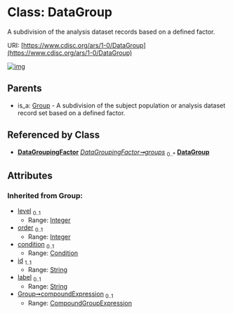 
# Class: DataGroup


A subdivision of the analysis dataset records based on a defined factor.

URI: [https://www.cdisc.org/ars/1-0/DataGroup](https://www.cdisc.org/ars/1-0/DataGroup)


[![img](https://yuml.me/diagram/nofunky;dir:TB/class/[Group],[DataGroupingFactor],[DataGroupingFactor]++-%20groups%200..*>[DataGroup&#124;id(i):string;label(i):string%20%3F;level(i):integer%20%3F;order(i):integer%20%3F],[Group]^-[DataGroup],[Condition],[CompoundGroupExpression])](https://yuml.me/diagram/nofunky;dir:TB/class/[Group],[DataGroupingFactor],[DataGroupingFactor]++-%20groups%200..*>[DataGroup&#124;id(i):string;label(i):string%20%3F;level(i):integer%20%3F;order(i):integer%20%3F],[Group]^-[DataGroup],[Condition],[CompoundGroupExpression])

## Parents

 *  is_a: [Group](Group.md) - A subdivision of the subject population or analysis dataset record set based on a defined factor.

## Referenced by Class

 *  **[DataGroupingFactor](DataGroupingFactor.md)** *[DataGroupingFactor➞groups](DataGroupingFactor_groups.md)*  <sub>0..\*</sub>  **[DataGroup](DataGroup.md)**

## Attributes


### Inherited from Group:

 * [level](level.md)  <sub>0..1</sub>
     * Range: [Integer](types/Integer.md)
 * [order](order.md)  <sub>0..1</sub>
     * Range: [Integer](types/Integer.md)
 * [condition](condition.md)  <sub>0..1</sub>
     * Range: [Condition](Condition.md)
 * [id](id.md)  <sub>1..1</sub>
     * Range: [String](types/String.md)
 * [label](label.md)  <sub>0..1</sub>
     * Range: [String](types/String.md)
 * [Group➞compoundExpression](Group_compoundExpression.md)  <sub>0..1</sub>
     * Range: [CompoundGroupExpression](CompoundGroupExpression.md)
